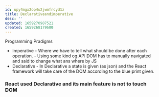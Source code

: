 ```yaml
---
id: upy4mgx2op4u2jwmfrcyd1z
title: Declarativeandimperative
desc: ''
updated: 1659270987521
created: 1659268179600
---
```

Programming Pradigms
-   Imperative
        - Where we have to tell what should be done after each operation.
        - Using some kind og API DOM has to manually navigated and said to change what ans where by JS
- Declarative
        - In Declarative a state is given (as json) and the React framework will take care of the DOM according to the blue print given.
        
### React used Declarative and its main feature is not to touch DOM 
